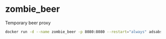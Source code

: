 # zombie_beer
Temporary beer proxy

```bash
docker run -d --name zombie_beer -p 8080:8080 --restart="always" adsabs/dead_beer:v1.0
```
